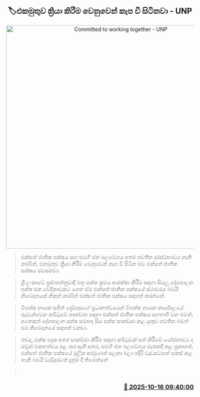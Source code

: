 <p align='center'><b><h2 align='center' title='Committed to working together - UNP'>🏷එකමුතුව ක්‍රියා කිරීම වෙනුවෙන් කැප වී සිටිනවා - UNP</h2></b></p>
<p align='center'><img src='https://helakuru.sgp1.cdn.digitaloceanspaces.com/esana/images/lib/sjb-unp-archived.jpg' width='600' alt='Committed to working together - UNP'></p>

> එක්සත් ජාතික පක්ෂය සහ සමගි ජන බලවේගය අතර පවතින දුරස්ථභාවය නැති කරමින්, එකමුතුව ක්‍රියා කිරීම වෙනුවෙන් කැප වී සිටින බව එක්සත් ජාතික පක්ෂය පවසනවා.

> ශ්‍රී ලංකාවේ ප්‍රජාතන්ත්‍රවාදී බහු පක්ෂ ක්‍රමය ආරක්ෂා කිරීම සඳහා සියලු දේශපාලන පක්ෂ එක වේදිකාවකට ගෙන ඒම එක්සත් ජාතික පක්ෂයේ ස්ථාවරය බවයි නිවේදනයක් නිකුත් කරමින් එක්සත් ජාතික පක්ෂය සඳහන් කරන්නේ.

> විපක්ෂ නායක සජිත් ප්‍රේමදාසගේ ප්‍රධානත්වයෙන් විපක්ෂ නායක කාර්යාලයේ පැවැත්වෙන කමිටුවේ සාකච්ඡා සඳහා එක්සත් ජාතික පක්ෂය සහභාගී වන බවත්, අනෙකුත් දේශපාලන පක්ෂ සමඟද සිය පක්ෂ සාකච්ඡා කළ යුතුව පවතින බවත් එම නිවේදනයේ සඳහන් වනවා.

> තවද, පක්ෂ දෙක අතර සාකච්ඡා කිරීම සඳහා කමිටුවක් පත් කිරීමේ යෝජනාවට ද ඔවුන් එකඟත්වය පළ කර ඇති අතර, සමගි ජන බලවේගය මෑතකදී කළ ප්‍රකාශත්, එක්සත් ජාතික පක්ෂයේ මූලික අරමුණත් සලකා බලා ඉදිරි වැඩසටහන් සකස් කළ හැකි බවයි වැඩිදුරටත් දැනුම් දී තිබෙන්නේ

>  



<h3 align='right'><a href='https://www.helakuru.lk/esana/p/114536/'>📅 2025-10-16 09:40:00</a></h3>
